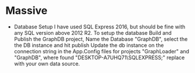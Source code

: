 # Massive

- Database Setup
I have used SQL Express 2016, but should be fine with any SQL version above 2012 R2.
To setup the database Build and Publish the GraphDB project,
Name the Database "GraphDB", select the the DB instance and hit publish
Update the db instance on the connection string in the App.Config files for projects "GraphLoader" and "GraphDB", where found "DESKTOP-A7UHQ71\SQLEXPRESS;" replace with your own data source.
